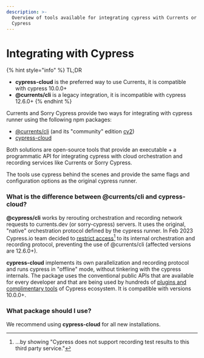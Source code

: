 ```yaml
---
description: >-
  Overview of tools available for integrating cypress with Currents or Sorry
  Cypress
---
```


# Integrating with Cypress

{% hint style="info" %}
TL;DR

* **cypress-cloud** is the preferred way to use Currents, it is compatible with cypress 10.0.0+
* **@currents/cli** is a legacy integration, it is incompatible with cypress 12.6.0+
{% endhint %}

Currents and Sorry Cypress provide two ways for integrating with cypress runner using the following npm packages:

* [@currents/cli](currents-cli.md) (and its "community" edition [cy2](https://www.npmjs.com/package/cy2))&#x20;
* [cypress-cloud](cypress-cloud/)

Both solutions are open-source tools that provide an executable + a programmatic API for integrating cypress with cloud orchestration and recording services like Currents or Sorry Cypress.&#x20;

The tools use cypress behind the scenes and provide the same flags and configuration options as the original cypress runner.

### What is the difference between @currents/cli and cypress-cloud?

**@cypress/cli** works by rerouting orchestration and recording network requests to currents.dev (or sorry-cypress) servers. It uses the original, "native" orchestration protocol defined by the cypress runner. In Feb 2023 Cypress.io team decided to [restrict access](#user-content-fn-1)[^1] to its internal orchestration and recording protocol, preventing the use of @currents/cli (affected versions are 12.6.0+).

**cypress-cloud** implements its own parallelization and recording protocol and runs cypress in "offline" mode, without tinkering with the cypress internals. The package uses the conventional public APIs that are available for every developer and that are being used by hundreds of [plugins and complimentary tools](https://docs.cypress.io/plugins) of Cypress ecosystem. It is compatible with versions 10.0.0+.

### What package should I use?

We recommend using **cypress-cloud** for all new installations.

[^1]: ...by showing "Cypress does not support recording test results to this third party service."
